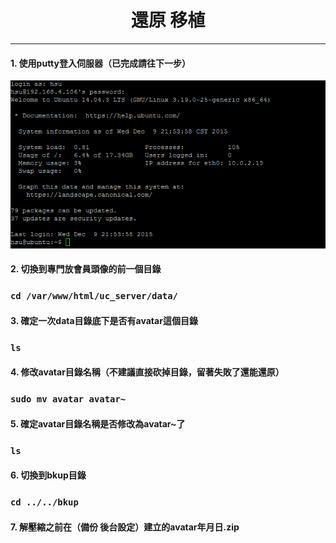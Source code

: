 # **<center>還原 移植</center>**

---

#### 1. 使用putty登入伺服器（已完成請往下一步）
![](../img/inst_part1/part1_4.png)

#### 2. 切換到專門放會員頭像的前一個目錄
### ```cd /var/www/html/uc_server/data/```

#### 3. 確定一次data目錄底下是否有avatar這個目錄
### ```ls```

#### 4. 修改avatar目錄名稱（不建議直接砍掉目錄，留著失敗了還能還原）
### ```sudo mv avatar avatar~```

#### 5. 確定avatar目錄名稱是否修改為avatar~了
### ```ls```

#### 6. 切換到bkup目錄
### ```cd ../../bkup```

#### 7. 解壓縮之前在（備份 後台設定）建立的avatar年月日.zip